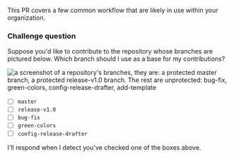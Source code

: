 This PR covers a few common workflow that are likely in use within your organization.

### Challenge question

Suppose you'd like to contribute to the repository whose branches are pictured below. Which branch should I use as a base for my contributions?

![a screenshot of a repository's branches, they are: a protected master branch, a protected release-v1.0 branch. The rest are unprotected: bug-fix, green-colors, config-release-drafter, add-template](https://user-images.githubusercontent.com/16547949/56039935-5d1d5800-5d03-11e9-8a26-29d36cfc7499.png)

- [ ] `master`
- [ ] `release-v1.0`
- [ ] `bug-fix`
- [ ] `green-colors`
- [ ] `config-release-drafter`

I'll respond when I detect you've checked one of the boxes above. 